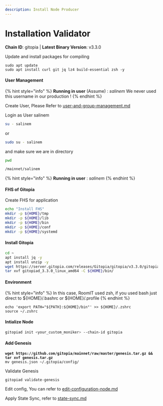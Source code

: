 ```yaml
---
description: Install Node Producer
---
```


# Installation Validator

**Chain ID**: gitopia | **Latest Binary Version**: v3.3.0

Update and install packages for compiling

```
sudo apt update
sudo apt install curl git jq lz4 build-essential zsh -y
```

#### User Management

{% hint style="info" %}
**Running in user** (Assume) : _salinem_ We never used this username in our production !
{% endhint %}

Create User, Please Refer to [user-and-group-management.md](../../../security/user-and-group-management.md "mention")

Login as User salinem

```bash
su - salinem
```

or

```bash
sudo su - salinem
```

and make sure we are in directory

```bash
pwd

/mainnet/salinem
```

{% hint style="info" %}
**Running in user** : _salinem_
{% endhint %}

#### FHS of Gitopia

Create FHS for application

```bash
echo "Install FHS"
mkdir -p ${HOME}/tmp
mkdir -p ${HOME}/lib
mkdir -p ${HOME}/bin
mkdir -p ${HOME}/conf
mkdir -p ${HOME}/systemd
```

#### Install Gitopia

```bash
cd ~
apt install jq -y
apt install unzip -y
wget https://server.gitopia.com/releases/Gitopia/gitopia/v3.3.0/gitopiad_3.3.0_linux_amd64.tar.gz
tar xvf gitopiad_3.3.0_linux_amd64 -C ${HOME}/bin/
```

#### Environment

{% hint style="info" %}
In this case, RoomIT used zsh, if you used bash just direct to ${HOME}/.bashrc or ${HOME}/.profile
{% endhint %}

```
echo 'export PATH="${PATH}:${HOME}/bin"' >> ${HOME}/.zshrc
source ~/.zshrc
```

#### Intialize Node

```bash
gitopiad init <your_custom_moniker> --chain-id gitopia
```

#### Add Genesis

<pre class="language-bash"><code class="lang-bash"><strong>wget https://github.com/gitopia/mainnet/raw/master/genesis.tar.gz &#x26;&#x26; tar xvf genesis.tar.gz
</strong>mv genesis.json ~/.gitopia/config/
</code></pre>

Validate Genesis

```
gitopiad validate-genesis
```

Edit config, You can refer to [edit-configuration-node.md](edit-configuration-node.md "mention")

Apply State Sync, refer to [state-sync.md](state-sync.md "mention")
